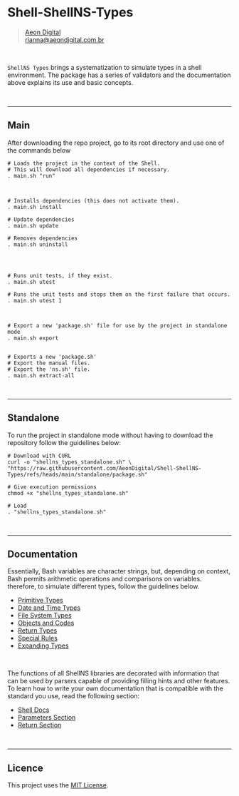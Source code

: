 Shell-ShellNS-Types
================================

> [Aeon Digital](http://www.aeondigital.com.br)  
> rianna@aeondigital.com.br

&nbsp;

``ShellNS Types`` brings a systematization to simulate types in a shell
environment. The package has a series of validators and the documentation above
explains its use and basic concepts.  


&nbsp;
&nbsp;

________________________________________________________________________________

## Main

After downloading the repo project, go to its root directory and use one of the 
commands below

``` shell
# Loads the project in the context of the Shell.
# This will download all dependencies if necessary. 
. main.sh "run"



# Installs dependencies (this does not activate them).
. main.sh install

# Update dependencies
. main.sh update

# Removes dependencies
. main.sh uninstall




# Runs unit tests, if they exist.
. main.sh utest

# Runs the unit tests and stops them on the first failure that occurs.
. main.sh utest 1



# Export a new 'package.sh' file for use by the project in standalone mode
. main.sh export


# Exports a new 'package.sh'
# Export the manual files.
# Export the 'ns.sh' file.
. main.sh extract-all
```

&nbsp;
&nbsp;


________________________________________________________________________________

## Standalone

To run the project in standalone mode without having to download the repository 
follow the guidelines below:  

``` shell
# Download with CURL
curl -o "shellns_types_standalone.sh" \
"https://raw.githubusercontent.com/AeonDigital/Shell-ShellNS-Types/refs/heads/main/standalone/package.sh"

# Give execution permissions
chmod +x "shellns_types_standalone.sh"

# Load
. "shellns_types_standalone.sh"
```


&nbsp;
&nbsp;

________________________________________________________________________________

## Documentation

Essentially, Bash variables are character strings, but, depending on context,
Bash permits arithmetic operations and comparisons on variables.
therefore, to simulate different types, follow the guidelines below.

- [Primitive Types](docs/01.1%20Primitive%20Types.md)
- [Date and Time Types](docs/01.2%20Date%20and%20Time%20Types.md)
- [File System Types](docs/01.3%20File%20System%20Types.md)
- [Objects and Codes](docs/01.4%20Objects%20and%20Codes.md)
- [Return Types](docs/02.0%20Return%20Types.md)
- [Special Rules](docs/03.0%20Special%20Rules.md)
- [Expanding Types](docs/04.0%20Expanding%20Types.md)

&nbsp;

The functions of all ShellNS libraries are decorated with information that can 
be used by parsers capable of providing filling hints and other features. 
To learn how to write your own documentation that is compatible with the 
standard you use, read the following section:

- [Shell Docs](docs/05.0%20Shell%20Docs%20Section.md)
- [Parameters Section](docs/05.1%20Parameters%20Section.md)
- [Return Section](docs/05.2%20Return%20Section.md)

&nbsp;
&nbsp;


________________________________________________________________________________

## Licence

This project uses the [MIT License](LICENCE.md).